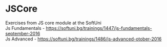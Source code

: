 # JSCore
Exercises from JS core module at the SoftUni <br>
Js Fundamentals - https://softuni.bg/trainings/1447/js-fundamentals-september-2016 <br>
Js Advanced - https://softuni.bg/trainings/1486/js-advanced-otober-2016
